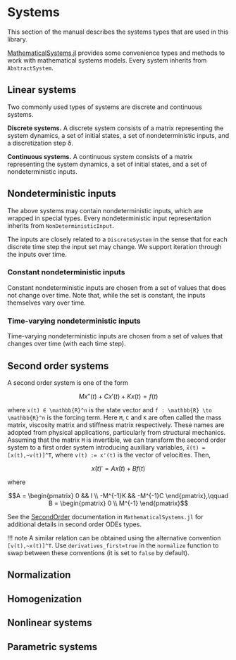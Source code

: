 # Systems

This section of the manual describes the systems types that are used in this library.

[MathematicalSystems.jl](https://github.com/JuliaReach/MathematicalSystems.jl)
provides some convenience types and methods to work with mathematical systems models. Every system inherits
from `AbstractSystem`.

## Linear systems

Two commonly used types of systems are discrete and continuous systems.

**Discrete systems.** A discrete system consists of a matrix representing the system dynamics, a set
of initial states, a set of nondeterministic inputs, and a discretization step
δ.

**Continuous systems.**  A continuous system consists of a matrix representing the system dynamics, a set
of initial states, and a set of nondeterministic inputs.

## Nondeterministic inputs

The above systems may contain nondeterministic inputs, which are wrapped in
special types. Every nondeterministic input representation inherits from
`NonDeterministicInput`.

The inputs are closely related to a `DiscreteSystem` in the sense that
for each discrete time step the input set may change. We support iteration
through the inputs over time.

### Constant nondeterministic inputs

Constant nondeterministic inputs are chosen from a set of values that does not
change over time. Note that, while the set is constant, the inputs themselves
vary over time.

### Time-varying nondeterministic inputs

Time-varying nondeterministic inputs are chosen from a set of values that
changes over time (with each time step).

## Second order systems

A second order system is one of the form

```math
    Mx''(t) + Cx'(t) + Kx(t) = f(t)
```
where ``x(t) ∈ \mathbb{R}^n`` is the state vector and ``f : \mathbb{R} \to \mathbb{R}^n``
is the forcing term. Here ``M``, ``C`` and ``K`` are often called the mass matrix,
viscosity matrix and stiffness matrix respectively. These names are adopted from
physical applications, particularly from structural mechanics. Assuming that the
matrix ``M`` is invertible, we can transform the second order system to a first order
system introducing auxiliary variables, ``x̃(t) = [x(t),~v(t)]^T``, where ``v(t) := x'(t)`` is the vector of velocities. Then,

```math
    x̃(t)' = Ax̃(t) + Bf(t)
```
where

```math
A = \begin{pmatrix}
0 && I \\ -M^{-1}K && -M^{-1}C
\end{pmatrix},\qquad B = \begin{pmatrix}
0  \\ M^{-1}
\end{pmatrix}
```
See the [SecondOrder](https://juliareach.github.io/MathematicalSystems.jl/latest/lib/types/#MathematicalSystems.SecondOrderConstrainedLinearControlContinuousSystem) documentation
in `MathematicalSystems.jl` for additional details in second order ODEs types.

!!! note
    A similar relation can be obtained using the alternative convention ``[v(t),~x(t)]^T``.
    Use `derivatives_first=true` in the `normalize` function to swap between these conventions
    (it is set to `false` by default).

## Normalization

## Homogenization

## Nonlinear systems

## Parametric systems
